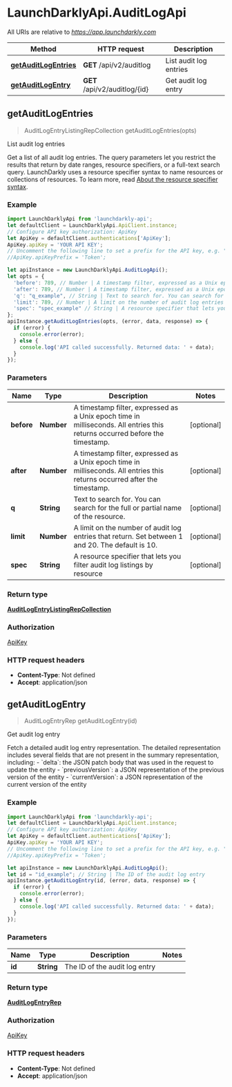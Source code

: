 # LaunchDarklyApi.AuditLogApi

All URIs are relative to *https://app.launchdarkly.com*

Method | HTTP request | Description
------------- | ------------- | -------------
[**getAuditLogEntries**](AuditLogApi.md#getAuditLogEntries) | **GET** /api/v2/auditlog | List audit log entries
[**getAuditLogEntry**](AuditLogApi.md#getAuditLogEntry) | **GET** /api/v2/auditlog/{id} | Get audit log entry



## getAuditLogEntries

> AuditLogEntryListingRepCollection getAuditLogEntries(opts)

List audit log entries

Get a list of all audit log entries. The query parameters let you restrict the results that return by date ranges, resource specifiers, or a full-text search query.  LaunchDarkly uses a resource specifier syntax to name resources or collections of resources. To learn more, read [About the resource specifier syntax](https://docs.launchdarkly.com/home/account/role-resources#about-the-resource-specifier-syntax). 

### Example

```javascript
import LaunchDarklyApi from 'launchdarkly-api';
let defaultClient = LaunchDarklyApi.ApiClient.instance;
// Configure API key authorization: ApiKey
let ApiKey = defaultClient.authentications['ApiKey'];
ApiKey.apiKey = 'YOUR API KEY';
// Uncomment the following line to set a prefix for the API key, e.g. "Token" (defaults to null)
//ApiKey.apiKeyPrefix = 'Token';

let apiInstance = new LaunchDarklyApi.AuditLogApi();
let opts = {
  'before': 789, // Number | A timestamp filter, expressed as a Unix epoch time in milliseconds.  All entries this returns occurred before the timestamp.
  'after': 789, // Number | A timestamp filter, expressed as a Unix epoch time in milliseconds. All entries this returns occurred after the timestamp.
  'q': "q_example", // String | Text to search for. You can search for the full or partial name of the resource.
  'limit': 789, // Number | A limit on the number of audit log entries that return. Set between 1 and 20. The default is 10.
  'spec': "spec_example" // String | A resource specifier that lets you filter audit log listings by resource
};
apiInstance.getAuditLogEntries(opts, (error, data, response) => {
  if (error) {
    console.error(error);
  } else {
    console.log('API called successfully. Returned data: ' + data);
  }
});
```

### Parameters


Name | Type | Description  | Notes
------------- | ------------- | ------------- | -------------
 **before** | **Number**| A timestamp filter, expressed as a Unix epoch time in milliseconds.  All entries this returns occurred before the timestamp. | [optional] 
 **after** | **Number**| A timestamp filter, expressed as a Unix epoch time in milliseconds. All entries this returns occurred after the timestamp. | [optional] 
 **q** | **String**| Text to search for. You can search for the full or partial name of the resource. | [optional] 
 **limit** | **Number**| A limit on the number of audit log entries that return. Set between 1 and 20. The default is 10. | [optional] 
 **spec** | **String**| A resource specifier that lets you filter audit log listings by resource | [optional] 

### Return type

[**AuditLogEntryListingRepCollection**](AuditLogEntryListingRepCollection.md)

### Authorization

[ApiKey](../README.md#ApiKey)

### HTTP request headers

- **Content-Type**: Not defined
- **Accept**: application/json


## getAuditLogEntry

> AuditLogEntryRep getAuditLogEntry(id)

Get audit log entry

Fetch a detailed audit log entry representation. The detailed representation includes several fields that are not present in the summary representation, including:  - &#x60;delta&#x60;: the JSON patch body that was used in the request to update the entity - &#x60;previousVersion&#x60;: a JSON representation of the previous version of the entity - &#x60;currentVersion&#x60;: a JSON representation of the current version of the entity 

### Example

```javascript
import LaunchDarklyApi from 'launchdarkly-api';
let defaultClient = LaunchDarklyApi.ApiClient.instance;
// Configure API key authorization: ApiKey
let ApiKey = defaultClient.authentications['ApiKey'];
ApiKey.apiKey = 'YOUR API KEY';
// Uncomment the following line to set a prefix for the API key, e.g. "Token" (defaults to null)
//ApiKey.apiKeyPrefix = 'Token';

let apiInstance = new LaunchDarklyApi.AuditLogApi();
let id = "id_example"; // String | The ID of the audit log entry
apiInstance.getAuditLogEntry(id, (error, data, response) => {
  if (error) {
    console.error(error);
  } else {
    console.log('API called successfully. Returned data: ' + data);
  }
});
```

### Parameters


Name | Type | Description  | Notes
------------- | ------------- | ------------- | -------------
 **id** | **String**| The ID of the audit log entry | 

### Return type

[**AuditLogEntryRep**](AuditLogEntryRep.md)

### Authorization

[ApiKey](../README.md#ApiKey)

### HTTP request headers

- **Content-Type**: Not defined
- **Accept**: application/json

